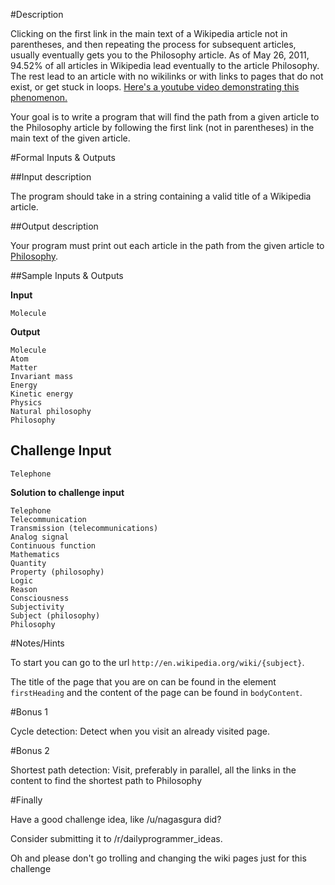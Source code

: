 #Description

Clicking on the first link in the main text of a Wikipedia article not in parentheses, and then repeating the process for subsequent articles, usually eventually gets you to the Philosophy article. As of May 26, 2011, 94.52% of all articles in Wikipedia lead eventually to the article Philosophy. The rest lead to an article with no wikilinks or with links to pages that do not exist, or get stuck in loops. 
[Here's a youtube video demonstrating this phenomenon.](http://www.youtube.com/watch?v=vehDe2lSptU) 

Your goal is to write a program that will find the path from a given article to the Philosophy article by following the first link (not in parentheses) in the main text of the given article.

#Formal Inputs & Outputs

##Input description

The program should take in a string containing a valid title of a Wikipedia article.

##Output description

Your program must print out each article in the path from the given article to [Philosophy](http://en.wikipedia.org/wiki/Philosophy).

##Sample Inputs & Outputs

**Input**

    Molecule

**Output**

    Molecule 
    Atom 
    Matter 
    Invariant mass 
    Energy 
    Kinetic energy 
    Physics 
    Natural philosophy 
    Philosophy 


## Challenge Input

    Telephone
**Solution to challenge input**

    Telephone
    Telecommunication
    Transmission (telecommunications)
    Analog signal
    Continuous function
    Mathematics
    Quantity
    Property (philosophy)
    Logic
    Reason
    Consciousness
    Subjectivity
    Subject (philosophy)
    Philosophy

#Notes/Hints

To start you can go to the url `http://en.wikipedia.org/wiki/{subject}`.

The title of the page that you are on can be found in the element `firstHeading` and the content of the page can be found in `bodyContent`.

#Bonus 1

Cycle detection: Detect when you visit an already visited page.

#Bonus 2

Shortest path detection: Visit, preferably in parallel, all the links in the content to find the shortest path to Philosophy

#Finally

Have a good challenge idea, like /u/nagasgura did?

Consider submitting it to /r/dailyprogrammer_ideas.

Oh and please don't go trolling and changing the wiki pages just for this challenge 